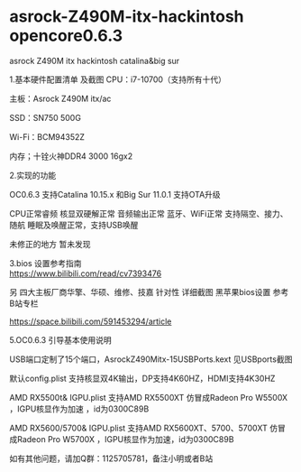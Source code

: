# asrock-Z490M-itx-hackintosh  opencore0.6.3

asrock Z490M itx hackintosh catalina&amp;big sur


1.基本硬件配置清单 及截图
CPU：i7-10700（支持所有十代）

主板：Asrock Z490M itx/ac

SSD：SN750 500G

Wi-Fi：BCM94352Z

内存；十铨火神DDR4 3000  16gx2


2.实现的功能

OC0.6.3 支持Catalina 10.15.x 和Big Sur 11.0.1 支持OTA升级

CPU正常睿频
核显双硬解正常
音频输出正常
蓝牙、WiFi正常  支持隔空、接力、随航
睡眠及唤醒正常，支持USB唤醒

未修正的地方
暂未发现

3.bios 设置参考指南   
https://www.bilibili.com/read/cv7393476


另 四大主板厂商华擎、华硕、维修、技嘉 针对性 详细截图 黑苹果bios设置 参考B站专栏

https://space.bilibili.com/591453294/article


5.OC0.6.3 引导基本使用说明

USB端口定制了15个端口，AsrockZ490Mitx-15USBPorts.kext  见USBports截图



默认config.plist               支持核显双4K输出，DP支持4K60HZ，HDMI支持4K30HZ

AMD RX5500t& IGPU.plist       支持AMD RX5500XT 仿冒成Radeon Pro W5500X  ，IGPU核显作为加速 ，id为0300C89B

AMD RX5600/5700& IGPU.plist   支持AMD RX5600XT、5700、5700XT 仿冒成Radeon Pro W5700X  ，IGPU核显作为加速，id为0300C89B

如有其他问题，请加Q群：1125705781，备注小明或者B站

